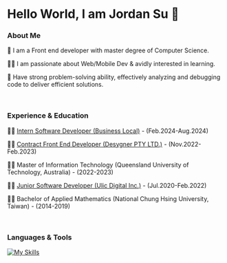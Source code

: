 # Hello World, I am Jordan Su 👋

### About Me

:fist_right: I am a Front end developer with master degree of Computer Science.

👨‍💻 I am passionate about Web/Mobile Dev & avidly interested in learning.

:brain: Have strong problem-solving ability, effectively analyzing and debugging code to deliver efficient solutions.

<br />

### Experience & Education
:health_worker: [Intern Software Developer (Business Local)](https://businesslocal.com.au/) - (Feb.2024-Aug.2024)

:health_worker: [Contract Front End Developer (Desygner PTY LTD.)](https://desygner.com/) - (Nov.2022-Feb.2023)

:student: Master of Information Technology (Queensland University of Technology, Australia) - (2022-2023)

:health_worker: [Junior Software Developer (Ulic Digital Inc.)](https://www.ulictek.com/en) - (Jul.2020-Feb.2022)

:student: Bachelor of Applied Mathematics (National Chung Hsing University, Taiwan) - (2014-2019)

<br />

### Languages & Tools
[![My Skills](https://skillicons.dev/icons?i=html,css,js,c,cpp,dart,py,mysql,angular,react,nodejs,git)](https://skillicons.dev)


<!--
**jordansusu/jordansusu** is a ✨ _special_ ✨ repository because its `README.md` (this file) appears on your GitHub profile.

Here are some ideas to get you started:

- 🔭 I’m currently working on ...
- 🌱 I’m currently learning ...
- 👯 I’m looking to collaborate on ...
- 🤔 I’m looking for help with ...
- 💬 Ask me about ...
- 📫 How to reach me: ...
- 😄 Pronouns: ...
- ⚡ Fun fact: ...
-->
